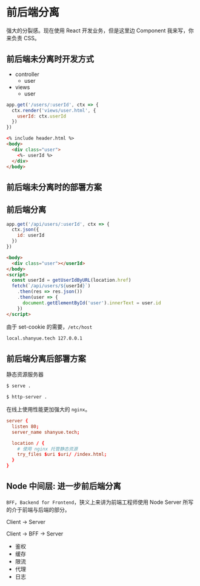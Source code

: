 # 前后端分离

强大的分裂感。现在使用 React 开发业务，但是这里边 Component 我来写，你来负责 CSS。

## 前后端未分离时开发方式

+ controller
  + user
+ views
  + user

``` js
app.get('/users/:userId', ctx => {
  ctx.render('views/user.html', {
    userId: ctx.userId
  })
})
```

``` html
<% include header.html %>
<body>
  <div class="user">
    <%- userId %>
  </div>
</body>
```

## 前后端未分离时的部署方案 

## 前后端分离

``` js
app.get('/api/users/:userId', ctx => {
  ctx.json({
    id: userId
  })
})
```

``` html
<body>
  <div class="user"></userId>
</body>
<script>
  const userId = getUserIdByURL(location.href)
  fetch(`/api/users/${userId}`)
    .then(res => res.json())
    .then(user => {
      document.getElementById('user').innerText = user.id
    })
</script>
```

由于 set-cookie 的需要，`/etc/host`

``` bash
local.shanyue.tech 127.0.0.1
```

## 前后端分离后部署方案

静态资源服务器

``` bash
$ serve .

$ http-server .
```

在线上使用性能更加强大的 `nginx`。

``` conf
server {
  listen 80;
  server_name shanyue.tech;

  location / {
    # 使用 nginx 托管静态资源
    try_files $uri $uri/ /index.html;
  }
}
```

## Node 中间层: 进一步前后端分离

`BFF`，`Backend for Frontend`，狭义上来讲为前端工程师使用 Node Server 所写的介于前端与后端的部分。

Client -> Server

Client -> BFF -> Server

+ 鉴权
+ 缓存
+ 限流
+ 代理
+ 日志
